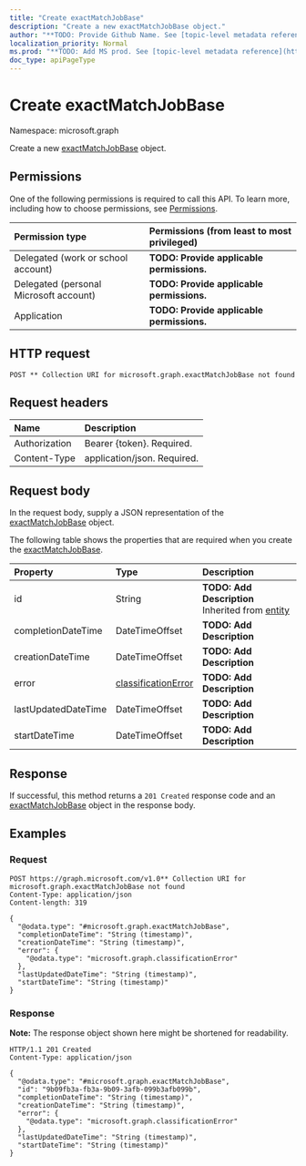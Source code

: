 ```yaml
---
title: "Create exactMatchJobBase"
description: "Create a new exactMatchJobBase object."
author: "**TODO: Provide Github Name. See [topic-level metadata reference](https://msgo.azurewebsites.net/add/document/guidelines/metadata.html#topic-level-metadata)**"
localization_priority: Normal
ms.prod: "**TODO: Add MS prod. See [topic-level metadata reference](https://msgo.azurewebsites.net/add/document/guidelines/metadata.html#topic-level-metadata)**"
doc_type: apiPageType
---
```


# Create exactMatchJobBase
Namespace: microsoft.graph



Create a new [exactMatchJobBase](../resources/exactmatchjobbase.md) object.

## Permissions
One of the following permissions is required to call this API. To learn more, including how to choose permissions, see [Permissions](/graph/permissions-reference).

|Permission type|Permissions (from least to most privileged)|
|:---|:---|
|Delegated (work or school account)|**TODO: Provide applicable permissions.**|
|Delegated (personal Microsoft account)|**TODO: Provide applicable permissions.**|
|Application|**TODO: Provide applicable permissions.**|

## HTTP request

<!-- {
  "blockType": "ignored"
}
-->
``` http
POST ** Collection URI for microsoft.graph.exactMatchJobBase not found
```

## Request headers
|Name|Description|
|:---|:---|
|Authorization|Bearer {token}. Required.|
|Content-Type|application/json. Required.|

## Request body
In the request body, supply a JSON representation of the [exactMatchJobBase](../resources/exactmatchjobbase.md) object.

The following table shows the properties that are required when you create the [exactMatchJobBase](../resources/exactmatchjobbase.md).

|Property|Type|Description|
|:---|:---|:---|
|id|String|**TODO: Add Description** Inherited from [entity](../resources/entity.md)|
|completionDateTime|DateTimeOffset|**TODO: Add Description**|
|creationDateTime|DateTimeOffset|**TODO: Add Description**|
|error|[classificationError](../resources/classificationerror.md)|**TODO: Add Description**|
|lastUpdatedDateTime|DateTimeOffset|**TODO: Add Description**|
|startDateTime|DateTimeOffset|**TODO: Add Description**|



## Response

If successful, this method returns a `201 Created` response code and an [exactMatchJobBase](../resources/exactmatchjobbase.md) object in the response body.

## Examples

### Request
<!-- {
  "blockType": "request",
  "name": "create_exactmatchjobbase_from_"
}
-->
``` http
POST https://graph.microsoft.com/v1.0** Collection URI for microsoft.graph.exactMatchJobBase not found
Content-Type: application/json
Content-length: 319

{
  "@odata.type": "#microsoft.graph.exactMatchJobBase",
  "completionDateTime": "String (timestamp)",
  "creationDateTime": "String (timestamp)",
  "error": {
    "@odata.type": "microsoft.graph.classificationError"
  },
  "lastUpdatedDateTime": "String (timestamp)",
  "startDateTime": "String (timestamp)"
}
```


### Response
**Note:** The response object shown here might be shortened for readability.
<!-- {
  "blockType": "response",
  "truncated": true,
  "@odata.type": "microsoft.graph.exactMatchJobBase"
}
-->
``` http
HTTP/1.1 201 Created
Content-Type: application/json

{
  "@odata.type": "#microsoft.graph.exactMatchJobBase",
  "id": "9b09fb3a-fb3a-9b09-3afb-099b3afb099b",
  "completionDateTime": "String (timestamp)",
  "creationDateTime": "String (timestamp)",
  "error": {
    "@odata.type": "microsoft.graph.classificationError"
  },
  "lastUpdatedDateTime": "String (timestamp)",
  "startDateTime": "String (timestamp)"
}
```

